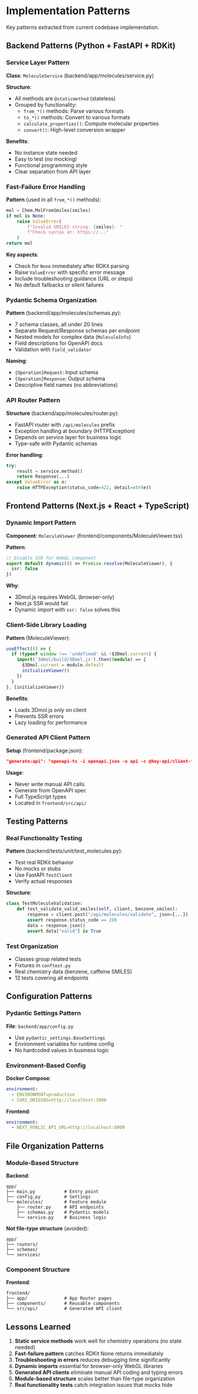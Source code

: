 # Implementation Patterns

Key patterns extracted from current codebase implementation.

## Backend Patterns (Python + FastAPI + RDKit)

### Service Layer Pattern
**Class**: `MoleculeService` (backend/app/molecules/service.py)

**Structure**:
- All methods are `@staticmethod` (stateless)
- Grouped by functionality:
  - `from_*()` methods: Parse various formats
  - `to_*()` methods: Convert to various formats
  - `calculate_properties()`: Compute molecular properties
  - `convert()`: High-level conversion wrapper

**Benefits**:
- No instance state needed
- Easy to test (no mocking)
- Functional programming style
- Clear separation from API layer

### Fast-Failure Error Handling
**Pattern** (used in all `from_*()` methods):
```python
mol = Chem.MolFromSmiles(smiles)
if mol is None:
    raise ValueError(
        f"Invalid SMILES string: {smiles}. "
        f"Check syntax at: https://..."
    )
return mol
```

**Key aspects**:
- Check for `None` immediately after RDKit parsing
- Raise `ValueError` with specific error message
- Include troubleshooting guidance (URL or steps)
- No default fallbacks or silent failures

### Pydantic Schema Organization
**Pattern** (backend/app/molecules/schemas.py):
- 7 schema classes, all under 20 lines
- Separate Request/Response schemas per endpoint
- Nested models for complex data (`MoleculeInfo`)
- Field descriptions for OpenAPI docs
- Validation with `field_validator`

**Naming**:
- `{Operation}Request`: Input schema
- `{Operation}Response`: Output schema
- Descriptive field names (no abbreviations)

### API Router Pattern
**Structure** (backend/app/molecules/router.py):
- FastAPI router with `/api/molecules` prefix
- Exception handling at boundary (HTTPException)
- Depends on service layer for business logic
- Type-safe with Pydantic schemas

**Error handling**:
```python
try:
    result = service.method()
    return Response(...)
except ValueError as e:
    raise HTTPException(status_code=422, detail=str(e))
```

## Frontend Patterns (Next.js + React + TypeScript)

### Dynamic Import Pattern
**Component**: `MoleculeViewer` (frontend/components/MoleculeViewer.tsx)

**Pattern**:
```typescript
// Disable SSR for WebGL component
export default dynamic(() => Promise.resolve(MoleculeViewer), {
  ssr: false
})
```

**Why**:
- 3Dmol.js requires WebGL (browser-only)
- Next.js SSR would fail
- Dynamic import with `ssr: false` solves this

### Client-Side Library Loading
**Pattern** (MoleculeViewer):
```typescript
useEffect(() => {
  if (typeof window !== 'undefined' && !$3Dmol.current) {
    import('3dmol/build/3Dmol.js').then((module) => {
      $3Dmol.current = module.default
      initializeViewer()
    })
  }
}, [initializeViewer])
```

**Benefits**:
- Loads 3Dmol.js only on client
- Prevents SSR errors
- Lazy loading for performance

### Generated API Client Pattern
**Setup** (frontend/package.json):
```json
"generate:api": "openapi-ts -i openapi.json -o api -c @hey-api/client-fetch"
```

**Usage**:
- Never write manual API calls
- Generate from OpenAPI spec
- Full TypeScript types
- Located in `frontend/src/api/`

## Testing Patterns

### Real Functionality Testing
**Pattern** (backend/tests/unit/test_molecules.py):
- Test real RDKit behavior
- No mocks or stubs
- Use FastAPI `TestClient`
- Verify actual responses

**Structure**:
```python
class TestMoleculeValidation:
    def test_validate_valid_smiles(self, client, benzene_smiles):
        response = client.post("/api/molecules/validate", json={...})
        assert response.status_code == 200
        data = response.json()
        assert data["valid"] is True
```

### Test Organization
- Classes group related tests
- Fixtures in `conftest.py`
- Real chemistry data (benzene, caffeine SMILES)
- 12 tests covering all endpoints

## Configuration Patterns

### Pydantic Settings Pattern
**File**: `backend/app/config.py`
- Use `pydantic_settings.BaseSettings`
- Environment variables for runtime config
- No hardcoded values in business logic

### Environment-Based Config
**Docker Compose**:
```yaml
environment:
  - ENVIRONMENT=production
  - CORS_ORIGINS=http://localhost:3000
```

**Frontend**:
```yaml
environment:
  - NEXT_PUBLIC_API_URL=http://localhost:8000
```

## File Organization Patterns

### Module-Based Structure
**Backend**:
```
app/
├── main.py           # Entry point
├── config.py         # Settings
└── molecules/        # Feature module
    ├── router.py     # API endpoints
    ├── schemas.py    # Pydantic models
    └── service.py    # Business logic
```

**Not file-type structure** (avoided):
```
app/
├── routers/
├── schemas/
└── services/
```

### Component Structure
**Frontend**:
```
frontend/
├── app/              # App Router pages
├── components/       # Reusable components
└── src/api/          # Generated API client
```

## Lessons Learned

1. **Static service methods** work well for chemistry operations (no state needed)
2. **Fast-failure pattern** catches RDKit None returns immediately
3. **Troubleshooting in errors** reduces debugging time significantly
4. **Dynamic imports** essential for browser-only WebGL libraries
5. **Generated API clients** eliminate manual API coding and typing errors
6. **Module-based structure** scales better than file-type organization
7. **Real functionality tests** catch integration issues that mocks hide